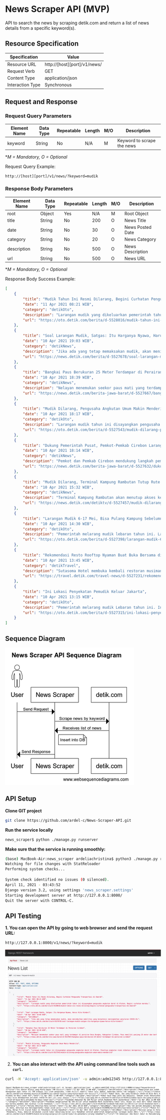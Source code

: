 # News Scraper API (MVP)
API to search the news by scraping detik.com and return a list of news details from a specific keyword(s).



## Resource Specification

| Specification    | Value                         |
| ---------------- | ----------------------------- |
| Resource URL     | http://\[host][port]/v1/news/ |
| Request Verb     | GET                           |
| Content Type     | application/json              |
| Interaction Type | Synchronous                   |



## Request and Response

### Request Query Parameters

| Element Name | Data Type | Repeatable | Length | M/O  | Description                |
| ------------ | --------- | ---------- | ------ | ---- | -------------------------- |
| keyword      | String    | No         | N/A    | M    | Keyword to scrape the news |

**M = Mandatory, O = Optional*

Request Query Example:

```bash
http://[host][port]/v1/news/?keyword=mudik
```



### Response Body Parameters

| Element Name | Data Type | Repeatable | Length | M/O  | Description      |
| ------------ | --------- | ---------- | ------ | ---- | ---------------- |
| root         | Object    | Yes        | N/A    | M    | Root Object      |
| title        | String    | No         | 200    | O    | News Title       |
| date         | String    | No         | 30     | O    | News Posted Date |
| category     | String    | No         | 20     | O    | News Category    |
| description  | String    | No         | 500    | O    | News Description |
| url          | String    | No         | 500    | O    | News URL         |

**M = Mandatory, O = Optional*

Response Body Success Example:

```json
[
    {
        "title": "Mudik Tahun Ini Resmi Dilarang, Begini Curhatan Pengusaha Transportasi di Daerah",
        "date": "11 Apr 2021 08:21 WIB",
        "category": "detikOto",
        "description": "Larangan mudik yang dikeluarkan pemerintah tahun ini disayangkan pengusaha angkutan darat di Klaten. Begini curhatan mereka.",
        "url": "https://oto.detik.com/berita/d-5528016/mudik-tahun-ini-resmi-dilarang-begini-curhatan-pengusaha-transportasi-di-daerah"
    },
    {
        "title": "Soal Larangan Mudik, Satgas: Itu Harganya Nyawa, Harus Kita Hindari",
        "date": "10 Apr 2021 19:03 WIB",
        "category": "detikNews",
        "description": "Jika ada yang tetap memaksakan mudik, akan menimbulkan mobilitas yang berpotensi meningkatkan penularan COVID-19.",
        "url": "https://news.detik.com/berita/d-5527678/soal-larangan-mudik-satgas-itu-harganya-nyawa-harus-kita-hindari"
    },
    {
        "title": "Bangkai Paus Berukuran 25 Meter Terdampar di Perairan Cirebon",
        "date": "10 Apr 2021 18:39 WIB",
        "category": "detikNews",
        "description": "Nelayan menemukan seekor paus mati yang terdampar di perairan Desa Bungko, Kabupaten Cirebon. Paus memiliki panjang 25 meter dan berbobot sekitar 10 ton.",
        "url": "https://news.detik.com/berita-jawa-barat/d-5527667/bangkai-paus-berukuran-25-meter-terdampar-di-perairan-cirebon"
    },
    {
        "title": "Mudik Dilarang, Pengusaha Angkutan Umum Makin Menderita",
        "date": "10 Apr 2021 18:17 WIB",
        "category": "detikOto",
        "description": "Larangan mudik tahun ini disayangkan pengusaha angkutan darat di Klaten. Pasalnya angkutan resmi dibatasi beroperasi, tapi angkutan lain bebas.",
        "url": "https://oto.detik.com/berita/d-5527543/mudik-dilarang-pengusaha-angkutan-umum-makin-menderita"
    },
    {
        "title": "Dukung Pemerintah Pusat, Pemkot-Pemkab Cirebon Larang Warga Mudik",
        "date": "10 Apr 2021 18:14 WIB",
        "category": "detikNews",
        "description": "Pemkot dan Pemkab Cirebon mendukung langkah pemerintah pusat terkait pelarangan mudik Lebaran 2021. Masyarakat Cirebon agar mematuhi kebijakan tersebut.",
        "url": "https://news.detik.com/berita-jawa-barat/d-5527632/dukung-pemerintah-pusat-pemkot-pemkab-cirebon-larang-warga-mudik"
    },
    {
        "title": "Mudik Dilarang, Terminal Kampung Rambutan Tutup Rute Antar Kota",
        "date": "10 Apr 2021 15:32 WIB",
        "category": "detikNews",
        "description": "Terminal Kampung Rambutan akan menutup akses keberangkatan bus berpenumpang pada 6 -17 Mei 2021. Langkah itu menyusul kebijakan larangan mudik dari peme",
        "url": "https://news.detik.com/detiktv/d-5527457/mudik-dilarang-terminal-kampung-rambutan-tutup-rute-antar-kota"
    },
    {
        "title": "Larangan Mudik 6-17 Mei, Bisa Pulang Kampung Sebelumnya?",
        "date": "10 Apr 2021 14:30 WIB",
        "category": "detikOto",
        "description": "Pemerintah melarang mudik lebaran tahun ini. Larangan mudik diberlakukan dari 6 Mei 2021 sampai 17 Mei 2021. Polisi akan memberlakukan pengamanan sebelum 6 Mei.",
        "url": "https://oto.detik.com/berita/d-5527398/larangan-mudik-6-17-mei-bisa-pulang-kampung-sebelumnya"
    },
    {
        "title": "Rekomendasi Resto Rooftop Nyaman Buat Buka Bersama di Jaksel",
        "date": "10 Apr 2021 13:45 WIB",
        "category": "detikTravel",
        "description": "Sutasoma Hotel membuka kembali restoran musimannya. Restoran ini hanya buka di bulan suci ramadhan.",
        "url": "https://travel.detik.com/travel-news/d-5527231/rekomendasi-resto-rooftop-nyaman-buat-buka-bersama-di-jaksel"
    },
    {
        "title": "Ini Lokasi Penyekatan Pemudik Keluar Jakarta",
        "date": "10 Apr 2021 13:15 WIB",
        "category": "detikOto",
        "description": "Pemerintah melarang mudik Lebaran tahun ini. Ini lokasi penyekatan pemudik yang akan keluar Jakarta.",
        "url": "https://oto.detik.com/berita/d-5527315/ini-lokasi-penyekatan-pemudik-keluar-jakarta"
    }
]
```



## Sequence Diagram

![Sequence Diagram](assets\SequenceDiagram.png)



## API Setup

**Clone GIT project**

```bash
git clone https://github.com/ardel-c/News-Scraper-API.git
```

**Run the service locally**

```bash
news_scraper$ python ./manage.py runserver
```

**Make sure that the service is running smoothly:**

```bash
(base) MacBook-Air:news_scraper ardeliachristina$ python3 ./manage.py runserver
Watching for file changes with StatReloader
Performing system checks...

System check identified no issues (0 silenced).
April 11, 2021 - 03:43:52
Django version 3.2, using settings 'news_scraper.settings'
Starting development server at http://127.0.0.1:8000/
Quit the server with CONTROL-C.
```



## API Testing

**1. You can open the API by going to web browser and send the request URL:**

```bash
http://127.0.0.1:8000/v1/news/?keyword=mudik
```

![Browser](assets/Browser.png)



2. **You can also interact with the API using command line tools such as `curl`.**

```bash
curl -H 'Accept: application/json' -u admin:adm12345 http://127.0.0.1:8000/v1/news/?keyword=covid
```

![Curl](assets/curl.png)

